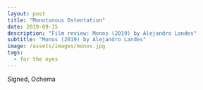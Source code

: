 ```yaml
---
layout: post
title: "Monotonous Ostentation"
date: 2019-09-15
description: "Film review: Monos (2019) by Alejandro Landes"
subtitle: "Monos (2019) by Alejandro Landes"
image: /assets/images/monos.jpg
tags:
  - for the eyes
---
```




Signed, Ochema
